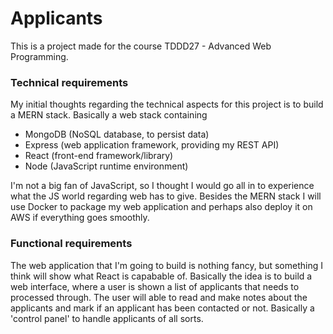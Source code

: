 # Applicants
This is a project made for the course TDDD27 - Advanced Web Programming.

### Technical requirements
My initial thoughts regarding the technical aspects for this project is to build a MERN stack. Basically a web stack containing
- MongoDB (NoSQL database, to persist data)
- Express (web application framework, providing my REST API)
- React (front-end framework/library)
- Node  (JavaScript runtime environment)

I'm not a big fan of JavaScript, so I thought I would go all in to experience what the JS world regarding web has to give. Besides the MERN stack I will use Docker to package my web application and perhaps also deploy it on AWS if everything goes smoothly.

### Functional requirements
The web application that I'm going to build is nothing fancy, but something I think will show what React is capabable of. Basically the idea is to build a web interface, where a user is shown a list of applicants that needs to processed through. The user will able to read and make notes about the applicants and mark if an applicant has been contacted or not. Basically a 'control panel' to handle applicants of all sorts.

